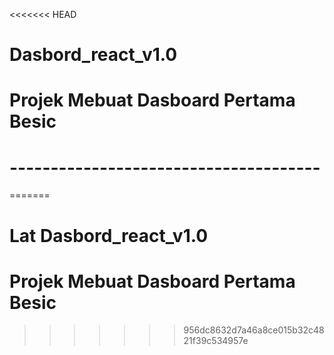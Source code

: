 <<<<<<< HEAD
# Dasbord_react_v1.0
# Projek Mebuat Dasboard Pertama Besic
# --------------------------------------
=======
# Lat Dasbord_react_v1.0
# Projek Mebuat Dasboard Pertama Besic
>>>>>>> 956dc8632d7a46a8ce015b32c4821f39c534957e
